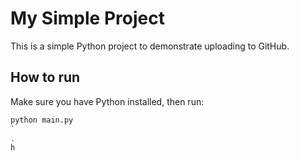 # My Simple Project

This is a simple Python project to demonstrate uploading to GitHub.

## How to run

Make sure you have Python installed, then run:

```bash
python main.py
`
.
h
